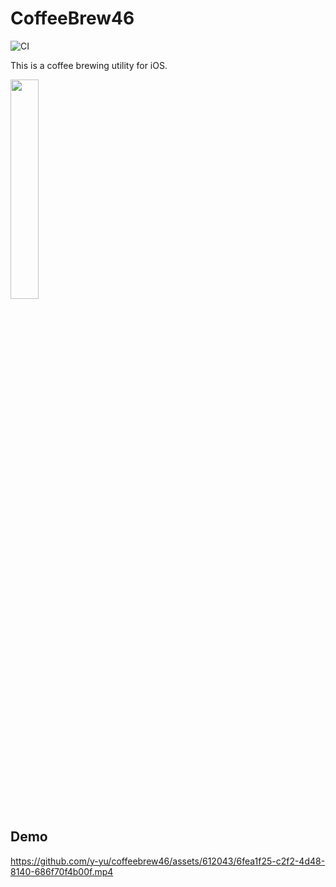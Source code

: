 CoffeeBrew46
=============================

![CI](https://github.com/y-yu/coffeebrew46/workflows/CI/badge.svg)

This is a coffee brewing utility for iOS.

<img width="30%" src="https://github.com/y-yu/coffeebrew46/blob/master/coffeebrew46/appstore.png?raw=true"/>

## Demo

https://github.com/y-yu/coffeebrew46/assets/612043/6fea1f25-c2f2-4d48-8140-686f70f4b00f.mp4